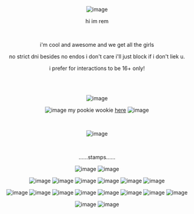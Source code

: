 <div align="center">
	
  ![image](https://64.media.tumblr.com/245fc7eb3367c37db6255973b0420039/ed80303f1c29123b-fb/s500x750/d24ab74fef797c5fa42872f2fd74e39d6b71ab35.gif)

  hi im rem

<br>

  i'm cool and awesome and we get all the girls


  no strict dni besides no endos i don't care i'll just block if i don't liek u.


  i prefer for interactions to be 16+ only!

<br><br>

![image](https://64.media.tumblr.com/8a3866b377e3574f7d215448f0e6e05d/ffb5953d6bd50863-f8/s2048x3072/bd48bb9067741bcd305d8f99487a441798645dd0.png) 

  ![image](https://64.media.tumblr.com/fad8bd0544a50085a1156580a68585e5/3b058a9e8494a6de-ef/s75x75_c1/6f3719051cfe8d1c0280e48a63928d4a9dc94819.gif) my pookie wookie [here](https://github.com/insecticidal) ![image](https://64.media.tumblr.com/fad8bd0544a50085a1156580a68585e5/3b058a9e8494a6de-ef/s75x75_c1/6f3719051cfe8d1c0280e48a63928d4a9dc94819.gif)

<br>

![image](https://64.media.tumblr.com/8a3866b377e3574f7d215448f0e6e05d/ffb5953d6bd50863-f8/s2048x3072/bd48bb9067741bcd305d8f99487a441798645dd0.png) 

<br> 

......stamps......

![image](https://64.media.tumblr.com/a2a7bebcb00171873483457743b40037/79d8b316934d24c3-e7/s100x200/fad681e9e223de88b796831758a1c28e3596b789.png) ![image](https://64.media.tumblr.com/25f34ce53f4d6970f0cf9483e9581f48/79d8b316934d24c3-ea/s100x200/7d6d5a4e734fe1c774fc51528d56a5404696453d.png)

![image](https://64.media.tumblr.com/a906ffa99c2421454a16e7dc0352305b/c937cea2bae71fd6-d1/s100x200/70f929d5d922adef60f81d4b2618619bab524fed.png) ![image](https://64.media.tumblr.com/74f671430cfd559b8acc2e4eb7721883/7c3dd077ed76e2f9-5d/s100x200/6b76991bef6b3b25de32b34f0e2ed0df8dd1b1ab.png) ![image](https://64.media.tumblr.com/c8ab9466dec32c2889059753a8584d69/7c3dd077ed76e2f9-8e/s100x200/e8fa114b36a10c812d16e6c86fc616b55e27871b.gifv) ![image](https://64.media.tumblr.com/4c9047d2aca459c32e39092e267f9ed4/7c3dd077ed76e2f9-2c/s100x200/148f0ab49fa0746ad84fec7056f6236c45bc0d07.png) ![image](https://64.media.tumblr.com/7727558d37aa33a0f5cfe7511de21197/0ff738aae3bed445-ee/s100x200/85a5ff883c53274a4cf31a196ca1aac56afcc2eb.png) ![image](https://64.media.tumblr.com/725d75399dfa2028a63a3d557245c670/0ff738aae3bed445-d7/s100x200/3f4d7e97ad1dda2998420739f7f8ccdd91af0597.png) 

![image](https://64.media.tumblr.com/2e4a07746e25dde82caad0cfa2bfd586/2be3d7b7e3b8925d-0f/s100x200/2b32c3c1d7c753f85969d982ab5b038bc12b709a.gif) ![image](https://64.media.tumblr.com/81aa99e18bb73c638b8312c799ab953e/f1413ef45abf2485-61/s100x200/0bd9497a3a804d70b4e48d2b53ddb984d21a72f7.png) ![image](https://64.media.tumblr.com/191d0333ad0c1453c62df6389da2e800/f1413ef45abf2485-f6/s100x200/c7172184bae332c2e1628f38a8440e13edb3c2aa.png) ![image](https://64.media.tumblr.com/96e69a036b4c2e84a464fe9ad41ae495/6f072ea04e7b6c72-db/s100x200/2fc6d547fa9d516036636e8c3a2b57b88f892f0e.gif) ![image](https://64.media.tumblr.com/4b5f3f9f3d23963618a8694302217833/c149cef108959384-be/s100x200/01dfc866612f7ff727a1d511eb4bcd8b38ebec95.png) ![image](https://64.media.tumblr.com/d354161bde254776cd69726de8225370/c149cef108959384-b3/s250x400/ab3f5504bba00931720c5bd55da47364b9e4f97c.jpg) ![image](https://64.media.tumblr.com/cf27a1e8c7dfcb51f370e4b5003b8e8d/c149cef108959384-c3/s100x200/e797c39cbf25a43d20e381060ab891303c5270f1.jpg) ![image](https://64.media.tumblr.com/e2cdf0a1c36db36fdf8fd05abe5738d5/87a0bfccc5446986-8c/s250x400/f31dcc2b52dec3be2c1012ad4a952ff65864c460.png)

![image](https://64.media.tumblr.com/ef9a203a92930f473e44a4bcb7c9cfeb/e4a0bbfbab0a44fe-7f/s100x200/8914b8d54834a504327416ffea1212a42fd910e5.gif) ![image](https://64.media.tumblr.com/9c5e42aa94c5388eba5f5f68b6d67196/e4a0bbfbab0a44fe-23/s100x200/cee6d4d05cabbcf296354e9c91994160c23a3316.png)
